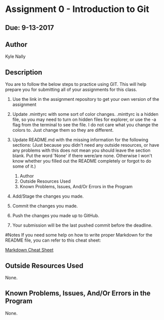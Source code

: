 # Assignment 0 - Introduction to Git
## Due: 9-13-2017

## Author
Kyle Nally

## Description

You are to follow the below steps to practice using GIT. This will help prepare you for submitting all of your assignments for this class.

1. Use the link in the assignment repository to get your own version of the assignment

2. Update .minttyrc with some sort of color changes. .minttyrc is a hidden file, so you may need to turn on hidden files for explorer, or use the -a flag from the terminal to see the file. I do not care what you change the colors to. Just change them so they are different.

3. Update README.md with the missing information for the following sections: (Just because you didn't need any outside resources, or have any problems with this does not mean you should leave the section blank. Put the word 'None' if there were/are none. Otherwise I won't know whether you filled out the README completely or forgot to do some of it.)

    1. Author
    2. Outside Resources Used
    3. Known Problems, Issues, And/Or Errors in the Program

4. Add/Stage the changes you made.

5. Commit the changes you made.

6. Push the changes you made up to GitHub.

7. Your submission will be the last pushed commit before the deadline.

#Notes
If you need some help on how to write proper Markdown for the README file, you can refer to this cheat sheet:

[Markdown Cheat Sheet](https://github.com/adam-p/markdown-here/wiki/Markdown-Cheatsheet)

## Outside Resources Used
None.

## Known Problems, Issues, And/Or Errors in the Program
None.
